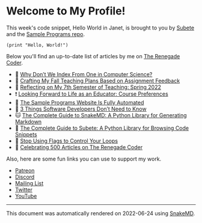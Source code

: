 # Welcome to My Profile!

This week's code snippet, Hello World in Janet, is brought to you by [Subete](https://subete.jeremygrifski.com/en/latest/) and the [Sample Programs repo](https://sampleprograms.io/).

```Janet
(print "Hello, World!")
```

Below you'll find an up-to-date list of articles by me on [The Renegade Coder](https://therenegadecoder.com).

- :seedling: [Why Don’t We Index From One in Computer Science?](https://therenegadecoder.com/code/why-dont-we-index-from-one-in-computer-science/)
- :seedling: [Crafting My Fall Teaching Plans Based on Assignment Feedback](https://therenegadecoder.com/teach/crafting-my-fall-teaching-plans-based-on-assignment-feedback/)
- :dango: [Reflecting on My 7th Semester of Teaching: Spring 2022](https://therenegadecoder.com/teach/reflecting-on-my-7th-semester-of-teaching-spring-2022/)
- :exclamation: [Looking Forward to Life as an Educator: Course Preferences](https://therenegadecoder.com/teach/looking-forward-to-life-as-an-educator-course-preferences/)
- :fu: [The Sample Programs Website Is Fully Automated](https://therenegadecoder.com/meta/the-sample-programs-website-is-fully-automated/)
- :dango: [3 Things Software Developers Don’t Need to Know](https://therenegadecoder.com/teach/3-things-software-developers-dont-need-to-know/)
- :cat: [The Complete Guide to SnakeMD: A Python Library for Generating Markdown](https://therenegadecoder.com/code/the-complete-guide-to-snakemd-a-python-library-for-generating-markdown/)
- :seedling: [The Complete Guide to Subete: A Python Library for Browsing Code Snippets](https://therenegadecoder.com/code/the-complete-guide-to-subete-a-python-library-for-browsing-code-snippets/)
- :door: [Stop Using Flags to Control Your Loops](https://therenegadecoder.com/code/stop-using-flags-to-control-your-loops/)
- :dango: [Celebrating 500 Articles on The Renegade Coder](https://therenegadecoder.com/meta/celebrating-500-articles-on-the-renegade-coder/)

Also, here are some fun links you can use to support my work.

- [Patreon](https://www.patreon.com/TheRenegadeCoder)
- [Discord](https://discord.gg/Jhmtj7Z)
- [Mailing List](https://therenegadecoder.com/about/newsletter)
- [Twitter](https://twitter.com/RenegadeCoder94)
- [YouTube](https://www.youtube.com/channel/UCpyoVwOqYRlSAEUPEn7P9hw)

---

This document was automatically rendered on 2022-06-24 using [SnakeMD](https://snakemd.therenegadecoder.com).